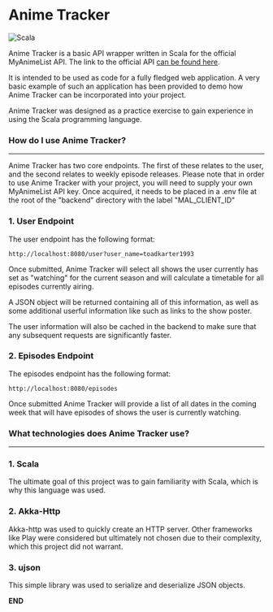 # Anime Tracker
![Scala](https://img.shields.io/badge/scala-%23DC322F.svg?style=for-the-badge&logo=scala&logoColor=white)

Anime Tracker is a basic API wrapper written in Scala for the official MyAnimeList API. The link to the official API [can be found here](https://myanimelist.net/apiconfig/references/api/v2).

It is intended to be used as code for a fully fledged web application. A very basic example of such an application has been provided to demo how Anime Tracker can be incorporated into your project. 

Anime Tracker was designed as a practice exercise to gain experience in using the Scala programming language.

### **How do I use Anime Tracker?**
---

Anime Tracker has two core endpoints. The first of these relates to the user, and the second relates to weekly episode releases. Please note that in order to use Anime Tracker with your project, you will need to supply your own MyAnimeList API key. Once acquired, it needs to be placed in a .env file at the root of the "backend" directory with the label "MAL_CLIENT_ID"
### **1. User Endpoint**

The user endpoint has the following format:

`http://localhost:8080/user?user_name=toadkarter1993`

Once submitted, Anime Tracker will select all shows the user currently has set as "watching" for the current season and will calculate a timetable for all episodes currently airing. 

A JSON object will be returned containing all of this information, as well as some additional userful information like such as links to the show poster. 

The user information will also be cached in the backend to make sure that any subsequent requests are significantly faster. 

### **2. Episodes Endpoint**

The episodes endpoint has the following format: 

`http://localhost:8080/episodes`

Once submitted Anime Tracker will provide a list of all dates in the coming week that will have episodes of shows the user is currently watching.

### **What technologies does Anime Tracker use?**
---

### **1. Scala**

The ultimate goal of this project was to gain familiarity with Scala, which is why this language was used. 
### **2. Akka-Http**

Akka-http was used to quickly create an HTTP server. Other frameworks like Play were considered but ultimately not chosen due to their complexity, which this project did not warrant. 

### **3. ujson**

This simple library was used to serialize and deserialize JSON objects. 

**END**

